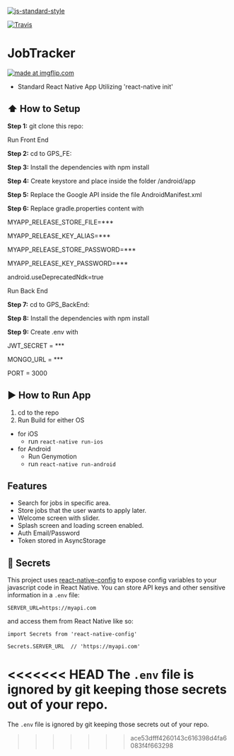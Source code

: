 
[![js-standard-style](https://img.shields.io/badge/code%20style-standard-brightgreen.svg?style=flat)](https://github.com/jantsch/GPSTracker)

[![Travis](https://img.shields.io/travis/rust-lang/rust.svg)](https://github.com/jantsch/GPSTracker)

# JobTracker

<a href="https://imgflip.com/gif/1wr6dl"><img src="https://i.imgflip.com/1wr6dl.gif" title="made at imgflip.com"/></a>

* Standard React Native App Utilizing 'react-native init'

## :arrow_up: How to Setup

**Step 1:** git clone this repo:

Run Front End 

**Step 2:** cd to GPS_FE:

**Step 3:** Install the dependencies with npm install

**Step 4:** Create keystore and place inside the folder /android/app

**Step 5:** Replace the Google API  inside the file AndroidManifest.xml

**Step 6:** Replace gradle.properties content with 

MYAPP_RELEASE_STORE_FILE=***

MYAPP_RELEASE_KEY_ALIAS=***

MYAPP_RELEASE_STORE_PASSWORD=***

MYAPP_RELEASE_KEY_PASSWORD=***

android.useDeprecatedNdk=true

Run Back End 

**Step 7:** cd to GPS_BackEnd:

**Step 8:** Install the dependencies with npm install

**Step 9:** Create .env with  

JWT_SECRET = ***

MONGO_URL = ***

PORT = 3000


## :arrow_forward: How to Run App

1. cd to the repo
2. Run Build for either OS
  * for iOS
    * run `react-native run-ios`
  * for Android
    * Run Genymotion
    * run `react-native run-android`

## Features
- Search for jobs in specific area.
- Store jobs that the user wants to apply later.
- Welcome screen with slider.
- Splash screen and loading screen enabled.
- Auth Email/Password
- Token stored in AsyncStorage


## :closed_lock_with_key: Secrets

This project uses [react-native-config](https://github.com/luggit/react-native-config) to expose config variables to your javascript code in React Native. You can store API keys
and other sensitive information in a `.env` file:

```
SERVER_URL=https://myapi.com
```

and access them from React Native like so:

```
import Secrets from 'react-native-config'

Secrets.SERVER_URL  // 'https://myapi.com'
```

<<<<<<< HEAD
The `.env` file is ignored by git keeping those secrets out of your repo.
=======
The `.env` file is ignored by git keeping those secrets out of your repo.
>>>>>>> ace53dfff4260143c616398d4fa6083f4f663298
